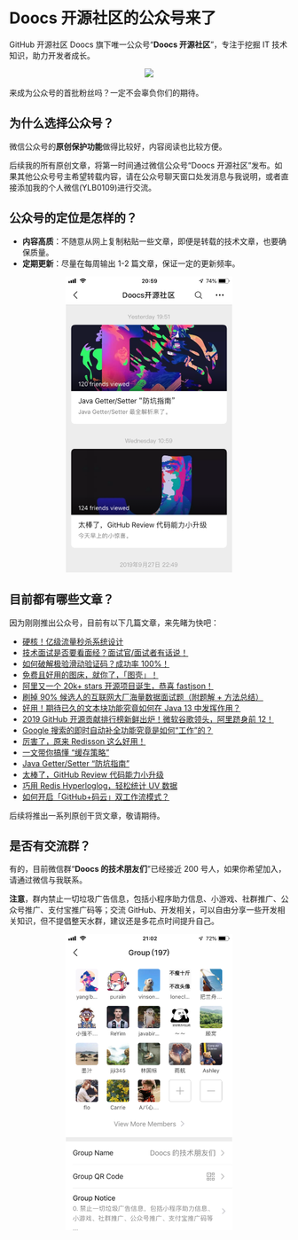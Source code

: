 # Doocs 开源社区的公众号来了

GitHub 开源社区 Doocs 旗下唯一公众号“**Doocs 开源社区**”，专注于挖掘 IT 技术知识，助力开发者成长。

<div style="text-align:center; ">
  <img src="https://cdn.jsdelivr.net/gh/doocs/advanced-java@main/images/qrcode-for-doocs.jpg" style="width: 200px;"><br>
</div>

来成为公众号的首批粉丝吗？一定不会辜负你们的期待。

## 为什么选择公众号？

微信公众号的**原创保护功能**做得比较好，内容阅读也比较方便。

后续我的所有原创文章，将第一时间通过微信公众号“Doocs 开源社区”发布。如果其他公众号号主希望转载内容，请在公众号聊天窗口处发消息与我说明，或者直接添加我的个人微信(YLB0109)进行交流。

## 公众号的定位是怎样的？

- **内容高质**：不随意从网上复制粘贴一些文章，即便是转载的技术文章，也要确保质量。
- **定期更新**：尽量在每周输出 1-2 篇文章，保证一定的更新频率。

<div style="text-align:center; ">
  <img src="./images/article-demo.png" width="300px; "/>
</div>

## 目前都有哪些文章？

因为刚刚推出公众号，目前有以下几篇文章，来先睹为快吧：

- [硬核！亿级流量秒杀系统设计](https://mp.weixin.qq.com/s/Mo_knIRBQQL2s-D2aieZLg)
- [技术面试是否要看面经？面试官/面试者有话说！](https://mp.weixin.qq.com/s/fNiUmbY395rsPdEC0QDIrw)
- [如何破解极验滑动验证码？成功率 100%！](https://mp.weixin.qq.com/s/Fsl6qYN5Dw4s6Du893MkFQ)
- [免费且好用的图床，就你了，「图壳」！](https://mp.weixin.qq.com/s/0HhgHLo_tTRFZcC-CVjDbw)
- [阿里又一个 20k+ stars 开源项目诞生，恭喜 fastjson！](https://mp.weixin.qq.com/s/RNKDCK2KoyeuMeEs6GUrow)
- [刷掉 90% 候选人的互联网大厂海量数据面试题（附题解 + 方法总结）](https://mp.weixin.qq.com/s/rjGqxUvrEqJNlo09GrT1Dw)
- [好用！期待已久的文本块功能究竟如何在 Java 13 中发挥作用？](https://mp.weixin.qq.com/s/kalGv5T8AZGxTnLHr2wDsA)
- [2019 GitHub 开源贡献排行榜新鲜出炉！微软谷歌领头，阿里跻身前 12！](https://mp.weixin.qq.com/s/_q812aGD1b9QvZ2WFI0Qgw)
- [Google 搜索的即时自动补全功能究竟是如何“工作”的？](https://mp.weixin.qq.com/s/YlMISSc3Sn890BzTLytcLA)
- [厉害了，原来 Redisson 这么好用！](https://mp.weixin.qq.com/s/lpZ7eRdImy0MyTEVH68HYw)
- [一文带你搞懂 “缓存策略”](https://mp.weixin.qq.com/s/47A_iXY_nArURwUTPHr2IQ)
- [Java Getter/Setter “防坑指南”](https://mp.weixin.qq.com/s/TZqcAw7NTlcvU-p930-eHA)
- [太棒了，GitHub Review 代码能力小升级](https://mp.weixin.qq.com/s/Lok0epqn91Q51ygZo_FLkg)
- [巧用 Redis Hyperloglog，轻松统计 UV 数据](https://mp.weixin.qq.com/s/w1r-M6YVvQSfUtzO_xe44Q)
- [如何开启「GitHub+码云」双工作流模式？](https://mp.weixin.qq.com/s/byxAjr3-ifWfDYQcR7YA8Q)

后续将推出一系列原创干货文章，敬请期待。

## 是否有交流群？

有的，目前微信群“**Doocs 的技术朋友们**”已经接近 200 号人，如果你希望加入，请通过微信与我联系。

**注意**，群内禁止一切垃圾广告信息，包括小程序助力信息、小游戏、社群推广、公众号推广、支付宝推广码等；交流 GitHub、开发相关，可以自由分享一些开发相关知识，但不提倡整天水群，建议还是多花点时间提升自己。

<div style="text-align:center; ">
  <img src="./images/wechat-group-for-doocs.png" width="300px; "/>
</div>
